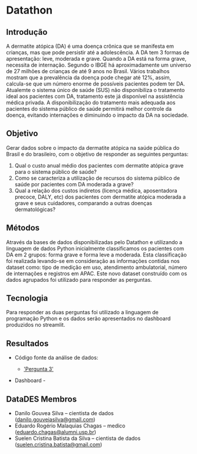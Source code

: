 # Datathon 

## Introdução
A dermatite atópica (DA) é uma doença crônica que se manifesta em crianças, mas que pode persistir até a adolescência. A DA tem 3 formas de apresentação: leve, moderada e grave. Quando a DA está na forma grave, necessita de internação. Segundo o IBGE há  aproximadamente um universo de 27 milhões de crianças de até 9 anos no Brasil. Vários trabalhos mostram que a prevalência da doença pode chegar até 12%, assim, calcula-se que um número enorme de possíveis pacientes podem ter DA. Atualemte o sistema único de saúde (SUS) não disponibiliza o tratamento  ideal  aos pacientes com DA, tratamento este já disponível na assistência médica privada. A disponibilização do tratamento mais adequada aos pacientes do sistema público de saúde permitirá melhor controle da doença, evitando internações e diminuindo o impacto da DA na sociedade.

## Objetivo
Gerar dados sobre o impacto da dermatite atópica na saúde pública do Brasil e do brasileiro, com o objetivo de responder as seguintes perguntas:
1. Qual o custo anual médio dos pacientes com dermatite atópica grave para o sistema público de saúde?
2. Como se caracteriza a utilização de recursos do sistema público de saúde por pacientes com DA moderada a grave?
3. Qual a relação dos custos indiretos (licença médica, aposentadora precoce, DALY, etc) dos pacientes com dermatite atópica moderada a grave e seus cuidadores, comparando a outras doenças dermatológicas?

## Métodos
Através da bases de dados disponibilizadas pelo Datathon e utilizando a linguagem de dados Python inicialmente classificamos os pacientes com DA em 2 grupos: forma grave e forma leve a moderada. Esta classificação foi realizada levando-se em consideração as informações contidas nos dataset como: tipo de medição em uso, atendimento ambulatorial, número de internações e registros em APAC.
Este novo dataset construído com os dados agrupados foi utilizado para responder as perguntas.

## Tecnologia
Para responder  as duas perguntas foi utilizado a linguagem de programação Python e os dados serão apresentados no dashboard produzidos no streamlit. 

## Resultados 

* Código fonte da análise de dados:
  * ['Pergunta 3'](https://github.com/suebatista/hackathon/blob/main/dermatite_inss.ipynb)

* Dashboard - 

## DataDES Membros
* Danilo Gouvea Silva – cientista de dados (danilo.gouveiasilva@gmail.com)
* Eduardo Rogério Malaquias Chagas – medico (eduardo.chagas@alumni.usp.br)
* Suelen Cristina Batista da Silva – cientista de dados (suelen.cristina.batista@gmail.com)

